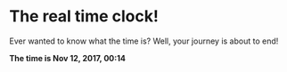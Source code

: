 # The real time clock!

Ever wanted to know what the time is? Well, your journey is about to end!

**The time is Nov 12, 2017, 00:14**